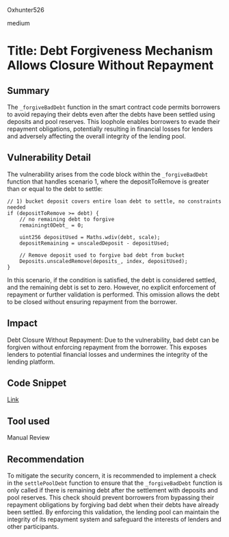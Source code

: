 Oxhunter526

medium

# Title: Debt Forgiveness Mechanism Allows Closure Without Repayment

## Summary
The `_forgiveBadDebt` function in the smart contract code permits borrowers to avoid repaying their debts even after the debts have been settled using deposits and pool reserves. This loophole enables borrowers to evade their repayment obligations, potentially resulting in financial losses for lenders and adversely affecting the overall integrity of the lending pool.
## Vulnerability Detail
The vulnerability arises from the code block within the `_forgiveBadDebt` function that handles scenario 1, where the depositToRemove is greater than or equal to the debt to settle:
```solidity
// 1) bucket deposit covers entire loan debt to settle, no constraints needed
if (depositToRemove >= debt) {
    // no remaining debt to forgive
    remainingt0Debt_ = 0;

    uint256 depositUsed = Maths.wdiv(debt, scale);
    depositRemaining = unscaledDeposit - depositUsed;

    // Remove deposit used to forgive bad debt from bucket
    Deposits.unscaledRemove(deposits_, index, depositUsed);
}

```
In this scenario, if the condition is satisfied, the debt is considered settled, and the remaining debt is set to zero. However, no explicit enforcement of repayment or further validation is performed. This omission allows the debt to be closed without ensuring repayment from the borrower.

## Impact
Debt Closure Without Repayment: Due to the vulnerability, bad debt can be forgiven without enforcing repayment from the borrower. This exposes lenders to potential financial losses and undermines the integrity of the lending platform.
## Code Snippet
[Link](https://github.com/sherlock-audit/2023-04-ajna/blob/main/ajna-core/src/libraries/external/SettlerActions.sol#L100-L187)
## Tool used

Manual Review

## Recommendation
To mitigate the security concern, it is recommended to implement a check in the `settlePoolDebt` function to ensure that the `_forgiveBadDebt` function is only called if there is remaining debt after the settlement with deposits and pool reserves. This check should prevent borrowers from bypassing their repayment obligations by forgiving bad debt when their debts have already been settled. By enforcing this validation, the lending pool can maintain the integrity of its repayment system and safeguard the interests of lenders and other participants.